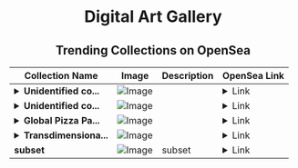 <div align="center">

# Digital Art Gallery

## Trending Collections on OpenSea

| Collection Name                       | Image                                                                                     | Description                       | OpenSea Link                                                                                          |
|---------------------------------------|-------------------------------------------------------------------------------------------|-----------------------------------|--------------------------------------------------------------------------------------------------------|
| **<details><summary>Unidentified co...</summary>Unidentified contract 498de1f1-dbde-4d43-95b7-238367b0d727</details>** | ![Image](https://i.seadn.io/s/raw/files/a837708742ad8afcb35eb60ba787976d.jpg?w=500&auto=format?w=200&auto=format) |  | <details><summary>Link</summary>[Unidentified contract 498de1f1-dbde-4d43-95b7-238367b0d727](https://opensea.io/collection/unidentified-contract-498de1f1-dbde-4d43-95b7-2383)</details> |
| **<details><summary>Unidentified co...</summary>Unidentified contract 2dc22323-0dd8-461a-a4ae-920d197341e4</details>** | ![Image](https://i.seadn.io/s/raw/files/a837708742ad8afcb35eb60ba787976d.jpg?w=500&auto=format?w=200&auto=format) |  | <details><summary>Link</summary>[Unidentified contract 2dc22323-0dd8-461a-a4ae-920d197341e4](https://opensea.io/collection/unidentified-contract-2dc22323-0dd8-461a-a4ae-920d)</details> |
| **<details><summary>Global Pizza Pa...</summary>Global Pizza Party Cairo</details>** | ![Image](https://i.seadn.io/s/raw/files/b85ab6c5a323b91e12656d9795689928.png?w=500&auto=format?w=200&auto=format) |  | <details><summary>Link</summary>[Global Pizza Party Cairo](https://opensea.io/collection/global-pizza-party-cairo)</details> |
| **<details><summary>Transdimensiona...</summary>Transdimensional Fox Federation</details>** | ![Image](https://i.seadn.io/s/raw/files/8b563afd86b5cca5f0857698557b7186.png?w=500&auto=format?w=200&auto=format) |  | <details><summary>Link</summary>[Transdimensional Fox Federation](https://opensea.io/collection/transdimensional-fox-federation-10)</details> |
| **subset** | ![Image](https://i.seadn.io/s/raw/files/1e8ff8a85c77a106c69c79bbb0328732.png?w=500&auto=format?w=200&auto=format) | subset | <details><summary>Link</summary>[subset](https://opensea.io/collection/subset-2)</details> |

</div>
